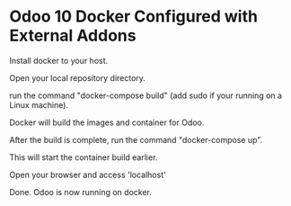 # Odoo 10 Docker Configured with External Addons

Install docker to your host.

Open your local repository directory.

run the command "docker-compose build" (add sudo if your running on a Linux machine).

Docker will build the images and container for Odoo.

After the build is complete, run the command "docker-compose up".

This will start the container build earlier.

Open your browser and access 'localhost'

Done. Odoo is now running on docker.
